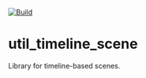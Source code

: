 [![Build](https://github.com/Silverlan/util_timeline_scene/actions/workflows/pragma-generic-ci.yml/badge.svg)](https://github.com/Silverlan/util_timeline_scene/actions/workflows/pragma-generic-ci.yml)

# util_timeline_scene
Library for timeline-based scenes.
